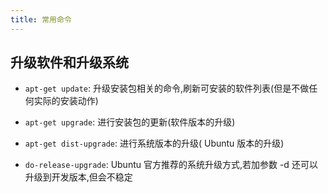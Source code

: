 ```yaml
---
title: 常用命令
---
```


## 升级软件和升级系统

- `apt-get update`: 升级安装包相关的命令,刷新可安装的软件列表(但是不做任何实际的安装动作)

- `apt-get upgrade`: 进行安装包的更新(软件版本的升级)

- `apt-get dist-upgrade`: 进行系统版本的升级( Ubuntu 版本的升级)

- `do-release-upgrade`: Ubuntu 官方推荐的系统升级方式,若加参数 -d 还可以升级到开发版本,但会不稳定